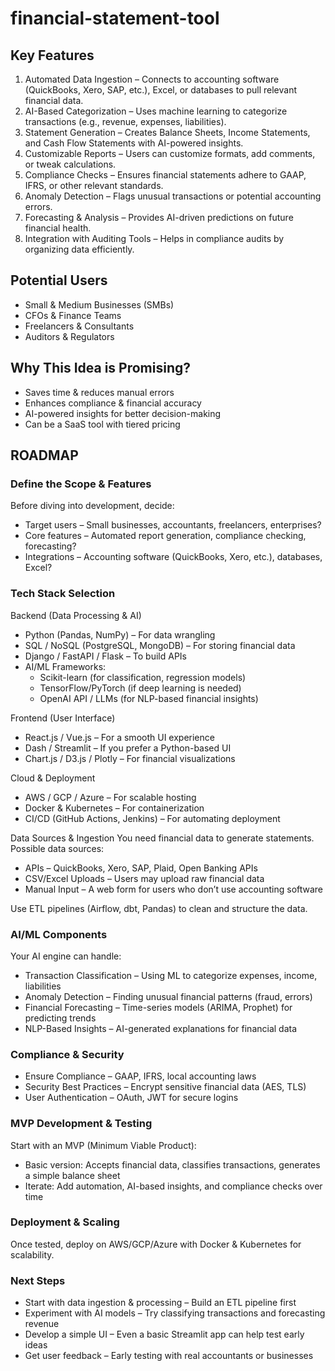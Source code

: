 # financial-statement-tool

## Key Features
1. Automated Data Ingestion – Connects to accounting software (QuickBooks, Xero, SAP, etc.), Excel, or databases to pull relevant financial data.
2. AI-Based Categorization – Uses machine learning to categorize transactions (e.g., revenue, expenses, liabilities).
3. Statement Generation – Creates Balance Sheets, Income Statements, and Cash Flow Statements with AI-powered insights.
4. Customizable Reports – Users can customize formats, add comments, or tweak calculations.
5. Compliance Checks – Ensures financial statements adhere to GAAP, IFRS, or other relevant standards.
6. Anomaly Detection – Flags unusual transactions or potential accounting errors.
7. Forecasting & Analysis – Provides AI-driven predictions on future financial health.
8. Integration with Auditing Tools – Helps in compliance audits by organizing data efficiently.

## Potential Users
- Small & Medium Businesses (SMBs)
- CFOs & Finance Teams
- Freelancers & Consultants
- Auditors & Regulators

## Why This Idea is Promising?
- Saves time & reduces manual errors
- Enhances compliance & financial accuracy
- AI-powered insights for better decision-making
- Can be a SaaS tool with tiered pricing

## ROADMAP

### Define the Scope & Features
Before diving into development, decide:
- Target users – Small businesses, accountants, freelancers, enterprises?
- Core features – Automated report generation, compliance checking, forecasting?
- Integrations – Accounting software (QuickBooks, Xero, etc.), databases, Excel?

### Tech Stack Selection

Backend (Data Processing & AI)

- Python (Pandas, NumPy) – For data wrangling
- SQL / NoSQL (PostgreSQL, MongoDB) – For storing financial data
- Django / FastAPI / Flask – To build APIs
- AI/ML Frameworks:
    - Scikit-learn (for classification, regression models)
    - TensorFlow/PyTorch (if deep learning is needed)
    - OpenAI API / LLMs (for NLP-based financial insights)

Frontend (User Interface)
- React.js / Vue.js – For a smooth UI experience
- Dash / Streamlit – If you prefer a Python-based UI
- Chart.js / D3.js / Plotly – For financial visualizations

Cloud & Deployment
- AWS / GCP / Azure – For scalable hosting
- Docker & Kubernetes – For containerization
- CI/CD (GitHub Actions, Jenkins) – For automating deployment

Data Sources & Ingestion
You need financial data to generate statements. Possible data sources:
- APIs – QuickBooks, Xero, SAP, Plaid, Open Banking APIs
- CSV/Excel Uploads – Users may upload raw financial data
- Manual Input – A web form for users who don’t use accounting software

Use ETL pipelines (Airflow, dbt, Pandas) to clean and structure the data.

### AI/ML Components
Your AI engine can handle:
- Transaction Classification – Using ML to categorize expenses, income, liabilities
- Anomaly Detection – Finding unusual financial patterns (fraud, errors)
- Financial Forecasting – Time-series models (ARIMA, Prophet) for predicting trends
- NLP-Based Insights – AI-generated explanations for financial data

### Compliance & Security
- Ensure Compliance – GAAP, IFRS, local accounting laws
- Security Best Practices – Encrypt sensitive financial data (AES, TLS)
- User Authentication – OAuth, JWT for secure logins

### MVP Development & Testing
Start with an MVP (Minimum Viable Product):
- Basic version: Accepts financial data, classifies transactions, generates a simple balance sheet
- Iterate: Add automation, AI-based insights, and compliance checks over time

### Deployment & Scaling
Once tested, deploy on AWS/GCP/Azure with Docker & Kubernetes for scalability.

### Next Steps

- Start with data ingestion & processing – Build an ETL pipeline first
- Experiment with AI models – Try classifying transactions and forecasting revenue
- Develop a simple UI – Even a basic Streamlit app can help test early ideas
- Get user feedback – Early testing with real accountants or businesses